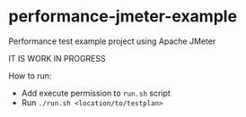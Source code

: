 # performance-jmeter-example
Performance test example project using Apache JMeter

IT IS WORK IN PROGRESS

How to run:
- Add execute permission to `run.sh` script
- Run `./run.sh <location/to/testplan>`
